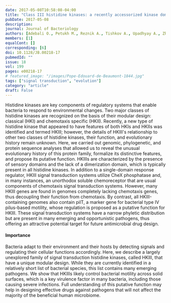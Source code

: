 ```yaml
---
date: 2017-05-08T10:58:08-04:00
title: "Class III histidine kinases: a recently accessorized kinase domain in putative modulators of type IV pili based motility." 
pubDate: 2017-05-08
description: 
journal: Journal of Bacteriology
authors: [Adebali O., Petukh M., Reznik A., Tishkov A., Upadhyay A., Zhulin I.B.]
members: [1]
equalCont: []
corresponding: [6]
doi: 10.1128/JB.00218-17
pubmedId: ""
issue: 18
vol: 199
pages: e00218-17
# featured_image: "/images/Pope-Edouard-de-Beaumont-1844.jpg"
tags: ["signal transduction", "evolution"]
category: "article"
draft: False
---
```


Histidine kinases are key components of regulatory systems that enable bacteria to respond to environmental changes. Two major classes of histidine kinases are recognized on the basis of their modular design: classical (HKI) and chemotaxis specific (HKII). Recently, a new type of histidine kinase that appeared to have features of both HKIs and HKIIs was identified and termed HKIII; however, the details of HKIII's relationship to other two classes of histidine kinases, their function, and evolutionary history remain unknown. Here, we carried out genomic, phylogenetic, and protein sequence analyses that allowed us to reveal the unusual evolutionary history of this protein family, formalize its distinctive features, and propose its putative function. HKIIIs are characterized by the presence of sensory domains and the lack of a dimerization domain, which is typically present in all histidine kinases. In addition to a single-domain response regulator, HKIII signal transduction systems utilize CheX phosphatase and, in many instances, an unorthodox soluble chemoreceptor that are usual components of chemotaxis signal transduction systems. However, many HKIII genes are found in genomes completely lacking chemotaxis genes, thus decoupling their function from chemotaxis. By contrast, all HKIII-containing genomes also contain pilT, a marker gene for bacterial type IV pilus-based motility, whose regulation is proposed as a putative function for HKIII. These signal transduction systems have a narrow phyletic distribution but are present in many emerging and opportunistic pathogens, thus offering an attractive potential target for future antimicrobial drug design.

#### Importance
 Bacteria adapt to their environment and their hosts by detecting signals and regulating their cellular functions accordingly. Here, we describe a largely unexplored family of signal transduction histidine kinases, called HKIII, that have a unique modular design. While they are currently identified in a relatively short list of bacterial species, this list contains many emerging pathogens. We show that HKIIIs likely control bacterial motility across solid surfaces, which is a key virulence factor in many bacteria, including those causing severe infections. Full understanding of this putative function may help in designing effective drugs against pathogens that will not affect the majority of the beneficial human microbiome.

